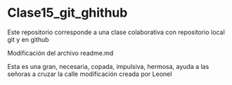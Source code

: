 # Clase15_git_ghithub
Este repositorio corresponde a una clase colaborativa con  repositorio local git y en github

Modificación del archivo readme.md

Esta es una gran, necesaria, copada, impulsiva, hermosa, ayuda a las señoras a cruzar la calle modificación creada por Leonel